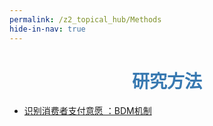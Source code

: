 ```yaml
---
permalink: /z2_topical_hub/Methods
hide-in-nav: true
---
```

# <center><font color="#3879B1">研究方法</font></center>

- [识别消费者支付意愿 ：BDM机制](https://blog.czhread.asia/2022/11/06/BDM-method/)